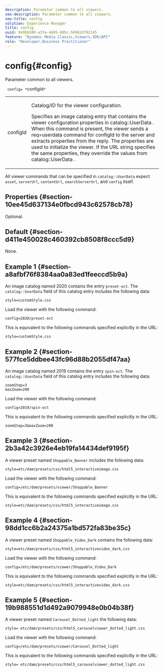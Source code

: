 ```yaml
---
description: Parameter common to all viewers.
seo-description: Parameter common to all viewers.
seo-title: config
solution: Experience Manager
title: config
uuid: 9e9bb580-a33a-4405-b05c-56962d702145
feature: "Dynamic Media Classic,Viewers,SDK/API"
role: "Developer,Business Practitioner"
---
```


# config{#config}

Parameter common to all viewers.

 ` config= *`configId`*`

<table id="table_9B98C97485DD4DEB8A6ECBCE8DF6B886"> 
 <tbody> 
  <tr> 
   <td colname="col1"> <p> <span class="codeph"> <span class="varname"> configId </span> </span> </p> </td> 
   <td colname="col2"> <p>Catalog/ID for the viewer configuration. </p> <p> Specifies an image catalog entry that contains the viewer configuration properties in <span class="codeph"> catalog::UserData </span>. When this command is present, the viewer sends a <span class="codeph"> req=userdata </span> command for <span class="codeph"> configId </span> to the server and extracts properties from the reply. The properties are used to initialize the viewer. If the URL string specifies the same properties, they override the values from <span class="codeph"> catalog::UserData </span>. </p> </td> 
  </tr> 
 </tbody> 
</table>

All viewer commands that can be specified in `catalog::UserData` expect `asset`, `serverUrl`, `contentUrl`, `searchServerUrl`, and `config` itself.

## Properties {#section-10ee45d637134e0fbcd943c62578cb78}

Optional.

## Default {#section-d411e450028c460392cb8508f8ccc5d9}

None.

## Example 1 {#section-a8afbf76f8384aa0a83ed1feeccd5b9a}

An image catalog named 2020 contains the entry `preset-oct`. The `catalog::UserData` field of this catalog entry includes the following data:

```
style=customStyle.css
```

Load the viewer with the following command:

```
config=2020/preset-oct
```

This is equivalent to the following commands specified explicitly in the URL:

```
style=customStyle.css
```

## Example 2 {#section-577fce5ddbee43fc96d88b2055df47aa}

An image catalog named 2019 contains the entry `spin-oct`. The `catalog::UserData` field of this catalog entry includes the following data:

```
zoomStep=3 
maxZoom=200
```

Load the viewer with the following command:

```
config=2019/spin-oct
```

This is equivalent to the following commands specified explicitly in the URL:

```
zoomStep=3&maxZoom=200
```

## Example 3 {#section-2b3a42c3926e4eb19fa14434def9195f}

A viewer preset named `Shoppable_Banner` includes the following data:

```
style=etc/dam/presets/css/html5_interactiveimage.css
```

Load the viewer with the following command:

```
config=/etc/dam/presets/viewer/Shoppable_Banner
```

This is equivalent to the following commands specified explicitly in the URL:

`style=etc/dam/presets/css/html5_interactiveimage.css`

## Example 4 {#section-98dd1cc6b2a24375a1bd572fa83be35c}

A viewer preset named `Shoppable_Video_Dark` contains the following data:

```
style=etc/dam/presets/css/html5_interactivevideo_dark.css
```

Load the viewer with the following command:

```
config=/etc/dam/presets/viewer/Shoppable_Video_Dark
```

This is equivalent to the following commands specified explicitly in the URL:

```
style=etc/dam/presets/css/html5_interactivevideo_dark.css
```

## Example 5 {#section-19b988551d1d492a9079948e0b04b38f}

A viewer preset named `Carousel_Dotted_light` the following data:

```
style= etc/dam/presets/css/html5_carouselviewer_dotted_light.css
```

Load the viewer with the following command:

```
config=/etc/dam/presets/viewer/Carousel_Dotted_light
```

This is equivalent to the following commands specified explicitly in the URL:

```
style= etc/dam/presets/css/html5_carouselviewer_dotted_light.css
```

